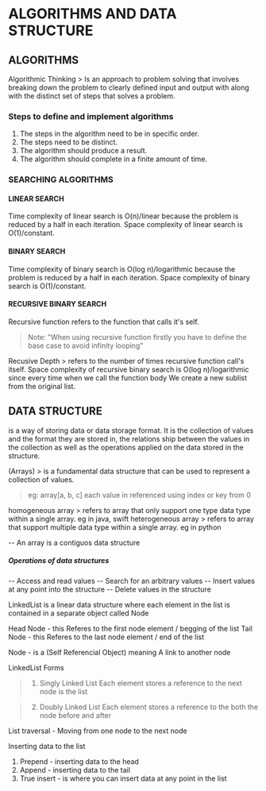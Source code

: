 # ALGORITHMS AND DATA STRUCTURE

## ALGORITHMS
Algorithmic Thinking > Is an approach to problem solving that involves breaking down the problem to clearly defined input and output with along with
the distinct set of steps that solves a problem.

### Steps to define and implement algorithms
1. The steps in the algorithm need to be in specific order.
2. The steps need to be distinct.
3. The algorithm should produce a result.
4. The algorithm should complete in a finite amount of time.

### SEARCHING ALGORITHMS

#### LINEAR SEARCH
Time complexity of linear search is O(n)/linear because the problem is reduced by a half in each iteration.
Space complexity of linear search is O(1)/constant.

#### BINARY SEARCH
Time complexity of binary search is O(log n)/logarithmic because the problem is reduced by a half in each iteration.
Space complexity of binary search is O(1)/constant.

#### RECURSIVE BINARY SEARCH
Recursive function refers to the function that calls it's self.

> Note:
> "When using recursive function firstly you have to define the base case to avoid infinity looping"


Recusive Depth > refers to the number of times recursive function call's itself.
Space complexity of recursive binary search is O(log n)/logarithmic since every time when we call the function body
We create a new sublist from the original list.




## DATA STRUCTURE
is a way of storing data or data storage format.
It is the collection of values and the format they are stored in, the relations ship between
the values in the collection as well as the operations applied on the data stored in the structure.


(Arrays) > is a fundamental data structure that can be used to represent a collection of values.
> eg:
>    array[a, b, c]
>    each value in referenced using index or key from 0

homogeneous array > refers to array that only support one type data type within a single array. eg in java, swift
heterogeneous array > refers to array that support multiple data type within a single array. eg in python

-- An array is a contiguos data structure

##### Operations of data structures
-- Access and read values
-- Search for an arbitrary values
-- Insert values at any point into the structure
-- Delete values in the structure

LinkedList
is a linear data structure where each element in the list is contained in a separate object called Node

Head Node - this  Referes to the first node element / begging of the list
Tail Node - this Referes to the last node element / end of the list

Node - is a (Self Referencial Object) meaning A link to another node


LinkedList Forms
> 1. Singly Linked List
> Each element stores a reference to the next node is the list

> 2. Doubly Linked List
> Each element stores a reference to the both the node before and after


List traversal - Moving from one node to the next node

Inserting data to the list
1. Prepend - inserting data to the head
2. Append - inserting data to the tail
3. True insert - is where you can insert data at any point in the list
